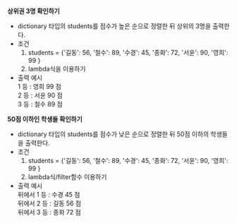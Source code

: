 **상위권 3명 확인하기**
- dictionary 타입의 students를 점수가 높은 순으로 정렬한 뒤 상위의 3명을 출력한다.
- 조건
    1. students = {'길동': 56, '철수': 89, '수경': 45, '종화': 72, '서윤': 90, '영희': 99 }
    2. lambda식을 이용하기
- 출력 예시 <br>
    1 등 : 영희 99 점<br>
    2 등 : 서윤 90 점<br>
    3 등 : 철수 89 점<br>
        
**50점 이하인 학생들 확인하기**
- dictionary 타입의 students를 점수가 낮은 순으로 정렬한 뒤 50점 이하의 학생들을 출력한다.
- 조건
    1. students = {'길동': 56, '철수': 89, '수경': 45, '종화': 72, '서윤': 90, '영희': 99 }
    2. lambda식/filter함수 이용하기
- 출력 예시 <br>
    뒤에서 1 등 : 수경 45 점<br>
    뒤에서 2 등 : 길동 56 점<br>
    뒤에서 3 등 : 종화 72 점<br>  